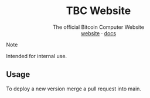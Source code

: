 <div align="center">
  <h1>TBC Website</h1>
  <p>
    The official Bitcoin Computer Website
    <br />
    <a href="http://bitcoincomputer.io/">website</a> &#183; <a href="http://docs.bitcoincomputer.io/">docs</a>
  </p>
</div>

> [!NOTE]
> Intended for internal use.

## Usage

To deploy a new version merge a pull request into main.
